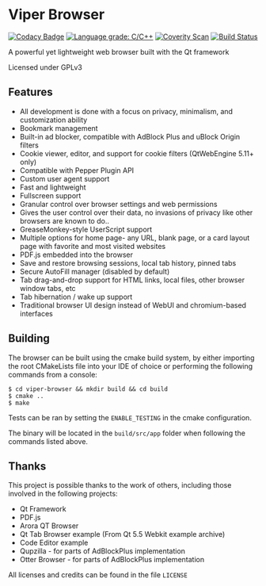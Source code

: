 # Viper Browser

[![Codacy Badge](https://api.codacy.com/project/badge/Grade/faef22a2f30e4f1cbea3b15db777cab3)](https://www.codacy.com/app/LeFroid/Viper-Browser?utm_source=github.com&amp;utm_medium=referral&amp;utm_content=LeFroid/Viper-Browser&amp;utm_campaign=Badge_Grade) [![Language grade: C/C++](https://img.shields.io/lgtm/grade/cpp/g/LeFroid/Viper-Browser.svg?logo=lgtm&logoWidth=18)](https://lgtm.com/projects/g/LeFroid/Viper-Browser/context:cpp) [![Coverity Scan](https://scan.coverity.com/projects/14853/badge.svg?flat=1)](https://scan.coverity.com/projects/lefroid-viper-browser) [![Build Status](https://travis-ci.com/LeFroid/Viper-Browser.svg?branch=master)](https://travis-ci.com/LeFroid/Viper-Browser)

A powerful yet lightweight web browser built with the Qt framework

Licensed under GPLv3

## Features

*   All development is done with a focus on privacy, minimalism, and customization ability
*   Bookmark management
*   Built-in ad blocker, compatible with AdBlock Plus and uBlock Origin filters
*   Cookie viewer, editor, and support for cookie filters (QtWebEngine 5.11+ only)
*   Compatible with Pepper Plugin API
*   Custom user agent support
*   Fast and lightweight
*   Fullscreen support
*   Granular control over browser settings and web permissions
*   Gives the user control over their data, no invasions of privacy like other browsers are known to do..
*   GreaseMonkey-style UserScript support
*   Multiple options for home page- any URL, blank page, or a card layout page with favorite and most visited websites
*   PDF.js embedded into the browser
*   Save and restore browsing sessions, local tab history, pinned tabs
*   Secure AutoFill manager (disabled by default)
*   Tab drag-and-drop support for HTML links, local files, other browser window tabs, etc
*   Tab hibernation / wake up support
*   Traditional browser UI design instead of WebUI and chromium-based interfaces

## Building

The browser can be built using the cmake build system, by either importing the root CMakeLists file into your IDE of choice or performing the following commands from a console:

```console
$ cd viper-browser && mkdir build && cd build
$ cmake ..
$ make
```

Tests can be ran by setting the `ENABLE_TESTING` in the cmake configuration.

The binary will be located in the `build/src/app` folder when following the commands listed above.

## Thanks

This project is possible thanks to the work of others, including those involved in the following projects:

*   Qt Framework
*   PDF.js 
*   Arora QT Browser
*   Qt Tab Browser example (From Qt 5.5 Webkit example archive)
*   Code Editor example
*   Qupzilla - for parts of AdBlockPlus implementation
*   Otter Browser - for parts of AdBlockPlus implementation

All licenses and credits can be found in the file `LICENSE`
